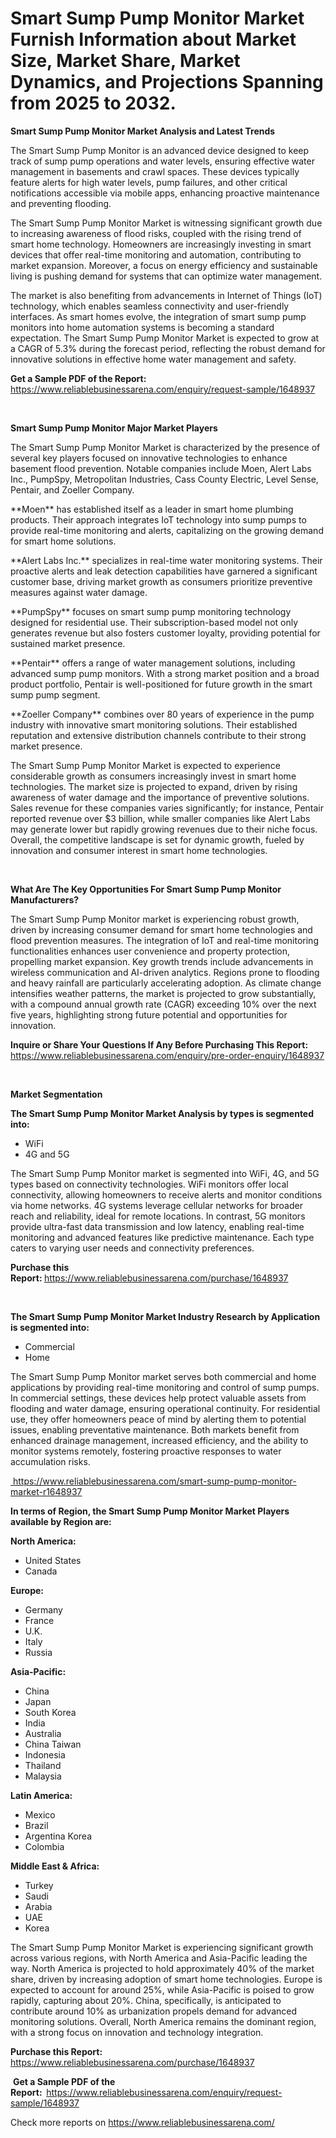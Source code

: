 <p><h1>Smart Sump Pump Monitor Market Furnish Information about Market Size, Market Share, Market Dynamics, and Projections Spanning from 2025 to 2032.</h1></p><p><strong>Smart Sump Pump Monitor Market Analysis and Latest Trends</strong></p>
<p><p>The Smart Sump Pump Monitor is an advanced device designed to keep track of sump pump operations and water levels, ensuring effective water management in basements and crawl spaces. These devices typically feature alerts for high water levels, pump failures, and other critical notifications accessible via mobile apps, enhancing proactive maintenance and preventing flooding.</p><p>The Smart Sump Pump Monitor Market is witnessing significant growth due to increasing awareness of flood risks, coupled with the rising trend of smart home technology. Homeowners are increasingly investing in smart devices that offer real-time monitoring and automation, contributing to market expansion. Moreover, a focus on energy efficiency and sustainable living is pushing demand for systems that can optimize water management.</p><p>The market is also benefiting from advancements in Internet of Things (IoT) technology, which enables seamless connectivity and user-friendly interfaces. As smart homes evolve, the integration of smart sump pump monitors into home automation systems is becoming a standard expectation. The Smart Sump Pump Monitor Market is expected to grow at a CAGR of 5.3% during the forecast period, reflecting the robust demand for innovative solutions in effective home water management and safety.</p></p>
<p><strong>Get a Sample PDF of the Report:&nbsp;</strong> <a href="https://www.reliablebusinessarena.com/enquiry/request-sample/1648937?utm_campaign=3183&utm_medium=2&utm_source=Github&utm_content=ia&utm_term=09042025&utm_id=smart-sump-pump-monitor">https://www.reliablebusinessarena.com/enquiry/request-sample/1648937</a></p>
<p>&nbsp;</p>
<p><strong>Smart Sump Pump Monitor Major Market Players</strong></p>
<p><p>The Smart Sump Pump Monitor Market is characterized by the presence of several key players focused on innovative technologies to enhance basement flood prevention. Notable companies include Moen, Alert Labs Inc., PumpSpy, Metropolitan Industries, Cass County Electric, Level Sense, Pentair, and Zoeller Company.</p><p>**Moen** has established itself as a leader in smart home plumbing products. Their approach integrates IoT technology into sump pumps to provide real-time monitoring and alerts, capitalizing on the growing demand for smart home solutions.</p><p>**Alert Labs Inc.** specializes in real-time water monitoring systems. Their proactive alerts and leak detection capabilities have garnered a significant customer base, driving market growth as consumers prioritize preventive measures against water damage.</p><p>**PumpSpy** focuses on smart sump pump monitoring technology designed for residential use. Their subscription-based model not only generates revenue but also fosters customer loyalty, providing potential for sustained market presence.</p><p>**Pentair** offers a range of water management solutions, including advanced sump pump monitors. With a strong market position and a broad product portfolio, Pentair is well-positioned for future growth in the smart sump pump segment.</p><p>**Zoeller Company** combines over 80 years of experience in the pump industry with innovative smart monitoring solutions. Their established reputation and extensive distribution channels contribute to their strong market presence.</p><p>The Smart Sump Pump Monitor Market is expected to experience considerable growth as consumers increasingly invest in smart home technologies. The market size is projected to expand, driven by rising awareness of water damage and the importance of preventive solutions. Sales revenue for these companies varies significantly; for instance, Pentair reported revenue over $3 billion, while smaller companies like Alert Labs may generate lower but rapidly growing revenues due to their niche focus. Overall, the competitive landscape is set for dynamic growth, fueled by innovation and consumer interest in smart home technologies.</p></p>
<p>&nbsp;</p>
<p><strong>What Are The Key Opportunities For Smart Sump Pump Monitor Manufacturers?</strong></p>
<p><p>The Smart Sump Pump Monitor market is experiencing robust growth, driven by increasing consumer demand for smart home technologies and flood prevention measures. The integration of IoT and real-time monitoring functionalities enhances user convenience and property protection, propelling market expansion. Key growth trends include advancements in wireless communication and AI-driven analytics. Regions prone to flooding and heavy rainfall are particularly accelerating adoption. As climate change intensifies weather patterns, the market is projected to grow substantially, with a compound annual growth rate (CAGR) exceeding 10% over the next five years, highlighting strong future potential and opportunities for innovation.</p></p>
<p><strong>Inquire or Share Your Questions If Any Before Purchasing This Report:</strong> <a href="https://www.reliablebusinessarena.com/enquiry/pre-order-enquiry/1648937?utm_campaign=3183&utm_medium=2&utm_source=Github&utm_content=ia&utm_term=09042025&utm_id=smart-sump-pump-monitor">https://www.reliablebusinessarena.com/enquiry/pre-order-enquiry/1648937</a></p>
<p>&nbsp;</p>
<p><strong>Market Segmentation</strong></p>
<p><strong>The Smart Sump Pump Monitor Market Analysis by types is segmented into:</strong></p>
<p><ul><li>WiFi</li><li>4G and 5G</li></ul></p>
<p><p>The Smart Sump Pump Monitor market is segmented into WiFi, 4G, and 5G types based on connectivity technologies. WiFi monitors offer local connectivity, allowing homeowners to receive alerts and monitor conditions via home networks. 4G systems leverage cellular networks for broader reach and reliability, ideal for remote locations. In contrast, 5G monitors provide ultra-fast data transmission and low latency, enabling real-time monitoring and advanced features like predictive maintenance. Each type caters to varying user needs and connectivity preferences.</p></p>
<p><strong>Purchase this Report:&nbsp;</strong><a href="https://www.reliablebusinessarena.com/purchase/1648937?utm_campaign=3183&utm_medium=2&utm_source=Github&utm_content=ia&utm_term=09042025&utm_id=smart-sump-pump-monitor">https://www.reliablebusinessarena.com/purchase/1648937</a></p>
<p>&nbsp;</p>
<p><strong>The Smart Sump Pump Monitor Market Industry Research by Application is segmented into:</strong></p>
<p><ul><li>Commercial</li><li>Home</li></ul></p>
<p><p>The Smart Sump Pump Monitor market serves both commercial and home applications by providing real-time monitoring and control of sump pumps. In commercial settings, these devices help protect valuable assets from flooding and water damage, ensuring operational continuity. For residential use, they offer homeowners peace of mind by alerting them to potential issues, enabling preventative maintenance. Both markets benefit from enhanced drainage management, increased efficiency, and the ability to monitor systems remotely, fostering proactive responses to water accumulation risks.</p></p>
<p><a href="https://www.reliablebusinessarena.com/smart-sump-pump-monitor-market-r1648937?utm_campaign=3183&utm_medium=2&utm_source=Github&utm_content=ia&utm_term=09042025&utm_id=smart-sump-pump-monitor">&nbsp;https://www.reliablebusinessarena.com/smart-sump-pump-monitor-market-r1648937</a></p>
<p><strong>In terms of Region, the Smart Sump Pump Monitor Market Players available by Region are:</strong></p>
<p>
    <p> <strong> North America: </strong>
        <ul>
            <li>United States</li>
            <li>Canada</li>
        </ul>
        </p> 
    <p> <strong> Europe: </strong>
        <ul>
            <li>Germany</li>
            <li>France</li>
            <li>U.K.</li>
            <li>Italy</li>
            <li>Russia</li>
        </ul>
        </p> 
    <p> <strong> Asia-Pacific: </strong>
        <ul>
            <li>China</li>
            <li>Japan</li>
            <li>South Korea</li>
            <li>India</li>
            <li>Australia</li>
            <li>China Taiwan</li>
            <li>Indonesia</li>
            <li>Thailand</li>
            <li>Malaysia</li>
        </ul>
        </p> 
    <p> <strong> Latin America: </strong>
        <ul>
            <li>Mexico</li>
            <li>Brazil</li>
            <li>Argentina Korea</li>
            <li>Colombia</li>
        </ul>
        </p> 
    <p> <strong> Middle East & Africa: </strong>
        <ul>
            <li>Turkey</li>
            <li>Saudi</li>
            <li>Arabia</li>
            <li>UAE</li>
            <li>Korea</li>
        </ul>
    </p>
    </p>
<p><p>The Smart Sump Pump Monitor Market is experiencing significant growth across various regions, with North America and Asia-Pacific leading the way. North America is projected to hold approximately 40% of the market share, driven by increasing adoption of smart home technologies. Europe is expected to account for around 25%, while Asia-Pacific is poised to grow rapidly, capturing about 20%. China, specifically, is anticipated to contribute around 10% as urbanization propels demand for advanced monitoring solutions. Overall, North America remains the dominant region, with a strong focus on innovation and technology integration.</p></p>
<p><strong>Purchase this Report: </strong><a href="https://www.reliablebusinessarena.com/purchase/1648937?utm_campaign=3183&utm_medium=2&utm_source=Github&utm_content=ia&utm_term=09042025&utm_id=smart-sump-pump-monitor">https://www.reliablebusinessarena.com/purchase/1648937</a></p>
<p>&nbsp;<strong>Get a Sample PDF of the Report:&nbsp;&nbsp;</strong><a href="https://www.reliablebusinessarena.com/enquiry/request-sample/1648937?utm_campaign=3183&utm_medium=2&utm_source=Github&utm_content=ia&utm_term=09042025&utm_id=smart-sump-pump-monitor">https://www.reliablebusinessarena.com/enquiry/request-sample/1648937</a></p>
<p><strong></strong></p>
<p>Check more reports on <a href="https://www.reliablebusinessarena.com/?utm_campaign=3183&utm_medium=2&utm_source=Github&utm_content=ia&utm_term=09042025&utm_id=smart-sump-pump-monitor">https://www.reliablebusinessarena.com/</a></p>